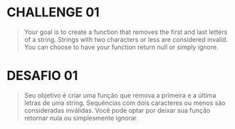 # CHALLENGE 01

> Your goal is to create a function that removes the first and last letters of a string. Strings with two characters or less are considered invalid. You can choose to have your function return null or simply ignore. 

# DESAFIO 01

> Seu objetivo é criar uma função que remova a primeira e a última letras de uma string. Sequências com dois caracteres ou menos são consideradas inválidas. Você pode optar por deixar sua função retornar nula ou simplesmente ignorar.